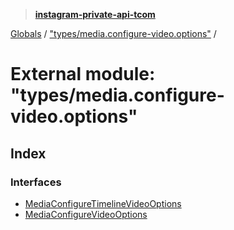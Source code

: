 > **[instagram-private-api-tcom](../README.md)**

[Globals](../README.md) / ["types/media.configure-video.options"](_types_media_configure_video_options_.md) /

# External module: "types/media.configure-video.options"

## Index

### Interfaces

* [MediaConfigureTimelineVideoOptions](../interfaces/_types_media_configure_video_options_.mediaconfiguretimelinevideooptions.md)
* [MediaConfigureVideoOptions](../interfaces/_types_media_configure_video_options_.mediaconfigurevideooptions.md)